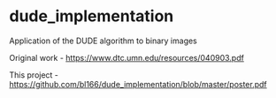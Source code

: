 # dude_implementation
Application of the DUDE algorithm to binary images

Original work - https://www.dtc.umn.edu/resources/040903.pdf

This project - https://github.com/bl166/dude_implementation/blob/master/poster.pdf
